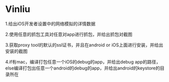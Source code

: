 # Vinliu
1.给出iOS开发者设置中的网络模拟的详情数据


2.使用任意的抓包工具对任意对app进行抓包，并给出抓包对截图

3.获取proxy tool的默认的ssl证书，并且在android or iOS上面进行安装，并给出安装的截图

4.if有mac，编译打包任意一个iOS的debug的app，并给出debug app的路径，else编译打包出任意一个android的debug的app，并给出android的keystore的目录所在
